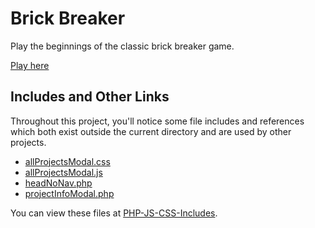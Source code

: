 # Brick Breaker

Play the beginnings of the classic brick breaker game.

[Play here](https://darianvereen.com/HTML_PHP/projects/JSGames/BrickBreaker/brickBreaker.php)

## Includes and Other Links

Throughout this project, you'll notice some file includes and references which both exist outside the current directory and are used by other projects.

* [allProjectsModal.css](https://github.com/dvereen1/PHP-JS-CSS-Includes/blob/main/allProjectsModal.css)
* [allProjectsModal.js](https://github.com/dvereen1/PHP-JS-CSS-Includes/blob/main/allProjectsModal.js)
* [headNoNav.php](https://github.com/dvereen1/PHP-JS-CSS-Includes/blob/main/headNoNav.php)
* [projectInfoModal.php](https://github.com/dvereen1/PHP-JS-CSS-Includes/blob/main/projectInfoModal.php)

You can view these files at [PHP-JS-CSS-Includes](https://github.com/dvereen1/PHP-JS-CSS-Includes).